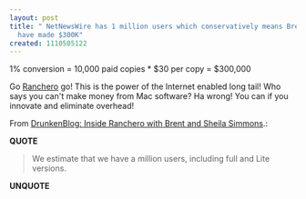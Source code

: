 ```yaml
---
layout: post
title: " NetNewsWire has 1 million users which conservatively means Brent and Sheila
  have made $300K"
created: 1110505122
---
```

<p>1% conversion = 10,000 paid copies * $30 per copy = $300,000 
</p><p>Go <a href="http://ranchero.com/">Ranchero</a> go! This is the power of the Internet enabled long tail! Who says you can't make money from Mac software? Ha wrong! You can if you innovate and eliminate overhead!</p>
<p>From <a href="http://www.drunkenblog.com/drunkenblog-archives/000500.html">DrunkenBlog: Inside Ranchero with Brent and Sheila Simmons</a>.:</p>
<p><b>QUOTE</b></p><blockquote>We estimate that we have a million users, including full and Lite versions.</blockquote><p><b>UNQUOTE</b></p>



